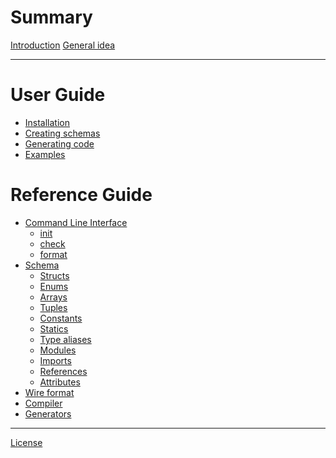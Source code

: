 # Summary

<!-- markdownlint-disable no-empty-links -->
<!-- markdownlint-disable single-title -->

[Introduction](introduction.md)
[General idea](general_idea.md)

---

# User Guide

- [Installation]()
- [Creating schemas]()
- [Generating code]()
- [Examples](guide/examples.md)

# Reference Guide

- [Command Line Interface]()
  - [init]()
  - [check]()
  - [format]()
- [Schema](schema/index.md)
  - [Structs](schema/structs.md)
  - [Enums](schema/enums.md)
  - [Arrays](schema/arrays.md)
  - [Tuples](schema/tuples.md)
  - [Constants](schema/constants.md)
  - [Statics]()
  - [Type aliases](schema/type-aliases.md)
  - [Modules](schema/modules.md)
  - [Imports]()
  - [References]()
  - [Attributes](schema/attributes.md)
- [Wire format](wire-format/index.md)
- [Compiler]()
- [Generators]()

---

[License](misc/license.md)
